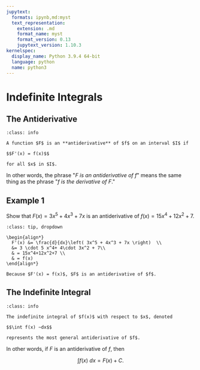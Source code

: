 ```yaml
---
jupytext:
  formats: ipynb,md:myst
  text_representation:
    extension: .md
    format_name: myst
    format_version: 0.13
    jupytext_version: 1.10.3
kernelspec:
  display_name: Python 3.9.4 64-bit
  language: python
  name: python3
---
```

# Indefinite Integrals

## The Antiderivative

```{admonition} Definition
:class: info

A function $F$ is an **antiderivative** of $f$ on an interval $I$ if 

$$F'(x) = f(x)$$ 

for all $x$ in $I$.
```

In other words, the phrase "*$F$ is an antiderivative of $f$*" means the same thing as the phrase "*$f$ is the derivative of $F$*."

## Example 1

Show that $F(x) = 3x^5 + 4x^3 + 7x$ is an antiderivative of $f(x) = 15x^4+12x^2+7$.

```{admonition} Step 1: Verify that $F'(x) = f(x)$.
:class: tip, dropdown

\begin{align*}
  F'(x) &= \frac{d}{dx}\left( 3x^5 + 4x^3 + 7x \right)  \\
  &= 3 \cdot 5 x^4+ 4\cdot 3x^2 + 7\\
  & = 15x^4+12x^2+7 \\
  & = f(x)
\end{align*}

Because $F'(x) = f(x)$, $F$ is an antiderivative of $f$.
```

## The Indefinite Integral

```{admonition} Definition
:class: info

The indefinite integral of $f(x)$ with respect to $x$, denoted

$$\int f(x) ~dx$$

represents the most general antiderivative of $f$.
```

In other words, if $F$ is an antiderivative of $f$, then

$$\int f(x) ~dx = F(x)+C.$$